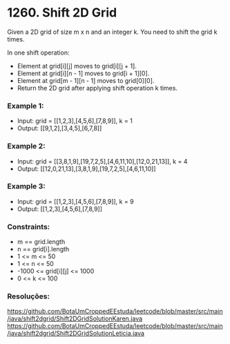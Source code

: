 # 1260. Shift 2D Grid

Given a 2D grid of size m x n and an integer k. You need to shift the grid k times.

In one shift operation:

- Element at grid[i][j] moves to grid[i][j + 1].
- Element at grid[i][n - 1] moves to grid[i + 1][0].
- Element at grid[m - 1][n - 1] moves to grid[0][0].
- Return the 2D grid after applying shift operation k times.

### Example 1:
- Input: grid = [[1,2,3],[4,5,6],[7,8,9]], k = 1
- Output: [[9,1,2],[3,4,5],[6,7,8]]

### Example 2:
- Input: grid = [[3,8,1,9],[19,7,2,5],[4,6,11,10],[12,0,21,13]], k = 4
- Output: [[12,0,21,13],[3,8,1,9],[19,7,2,5],[4,6,11,10]]

### Example 3:
- Input: grid = [[1,2,3],[4,5,6],[7,8,9]], k = 9
- Output: [[1,2,3],[4,5,6],[7,8,9]]


### Constraints:

- m == grid.length
- n == grid[i].length
- 1 <= m <= 50
- 1 <= n <= 50
- -1000 <= grid[i][j] <= 1000
- 0 <= k <= 100

### Resoluções:

https://github.com/BotaUmCroppedEEstuda/leetcode/blob/master/src/main/java/shift2dgrid/Shift2DGridSolutionKaren.java
https://github.com/BotaUmCroppedEEstuda/leetcode/blob/master/src/main/java/shift2dgrid/Shift2DGridSolutionLeticia.java